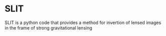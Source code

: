 # SLIT
SLIT is a python code that provides a method for invertion of lensed images in the frame of strong gravitational lensing
